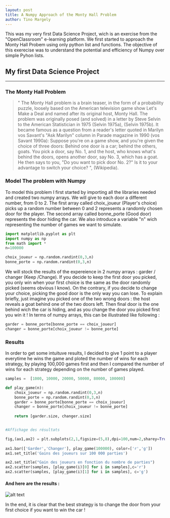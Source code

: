 ```yaml
---
layout: post
title: A Numpy Approach of the Monty Hall Problem
author: Tino Margely
---
```

This was my very first Data Science Project, wich is an exercise from the "OpenClassroom" e-learning platform. We first started to approach the Monty Hall Probem using only python list and functions. The objective of this exerecise was to understand the potential and efficiency of Numpy over simple Pyhon lists. 

## My first Data Science Project 
-----

### The Monty Hall Problem
> " The Monty Hall problem is a brain teaser, in the form of a probability puzzle, loosely based on the American television game show Let's Make a Deal and named after its original host, Monty Hall. The problem was originally posed (and solved) in a letter by Steve Selvin to the American Statistician in 1975 (Selvin 1975a), (Selvin 1975b). It became famous as a question from a reader's letter quoted in Marilyn vos Savant's "Ask Marilyn" column in Parade magazine in 1990 (vos Savant 1990a): 
> Suppose you're on a game show, and you're given the choice of three doors: Behind one door is a car; behind the others, goats. You pick a door, say No. 1, and the host, who knows what's behind the doors, opens another door, say No. 3, which has a goat. He then says to you, "Do you want to pick door No. 2?" Is it to your advantage to switch your choice? ", (Wikipedia).

### Model The problem with Numpy
To model this problem I first started by importing all the libraries needed and created two numpy arrays. We will give to each door a different number, from 0 to 2. The first array called choix_joueur (Player's choice) picks up a random number between 0 and 2 represents a randomly chosen door for the player. The second array called bonne_porte (Good door) represents the door hiding the car. We also introduce a variable "n" wich representing the number of games we want to simulate.
  
  ```python
import matplotlib.pyplot as plt
import numpy as np
from math import *
n=100000

choix_joueur = np.random.randint(0,3,n)
bonne_porte = np.random.randint(0,3,n)
```
 We will stock the results of the expereience in 2 numpy arrays : garder / changer (Keep /Change). 
 If you decide to keep the first door you picked, you only win when your first choice is the same as the door randomly picked (seems obvious I know). On the contrary, if you decide to change your choice, picking the good door is the only way you can lose. To explain briefly, just imagine you picked one of the two wrong doors : the host reveals a goat behind one of the two doors left. Then final door is the one behind wich the car is hiding, and as you change the door you picked first you win it !
 In terms of numpy arrays, this can be illustrated like following : 
```python
garder = bonne_porte[bonne_porte == choix_joueur]
changer = bonne_porte[choix_joueur != bonne_porte]
  ```
### Results
 
In order to get some intuituve results, I decided to give 1 point to a player everytime he wins the game and ploted the number of wins for each strategy, by playing 100,000 games first and then I compared the number of wins for each strategy depending on the number of games played.  

```python
samples =  [1000, 10000, 20000, 50000, 80000, 100000]

def play_game(n):
    choix_joueur = np.random.randint(0,3,n)
    bonne_porte = np.random.randint(0,3,n)
    garder = bonne_porte[bonne_porte == choix_joueur]
    changer = bonne_porte[choix_joueur != bonne_porte]
    
    return [garder.size, changer.size]


#Affichage des résultats

fig,(ax1,ax2) = plt.subplots(2,1,figsize=(5,8),dpi=100,num=2,sharey=True)
        
ax1.bar(['Garder','Changer'], play_game(100000), color=['r','g'])
ax1.set_title('Gains des joueurs sur 100 000 parties')

ax2.set_title("Gain des joueurs en fonction du nombre de parties")
ax2.scatter(samples, [play_game(i)[0] for i in samples],c='r')
ax2.scatter(samples, [play_game(i)[1] for i in samples], c='g')
  ```
#### And here are the results : 
![alt text](https://github.com/TinoMargely/TinoMargely.github.io/blob/master/images/result.png "Logo Title Text 1")

In the end, it is clear that the best strategy is to change the door from your first choice if you want to win the car !
